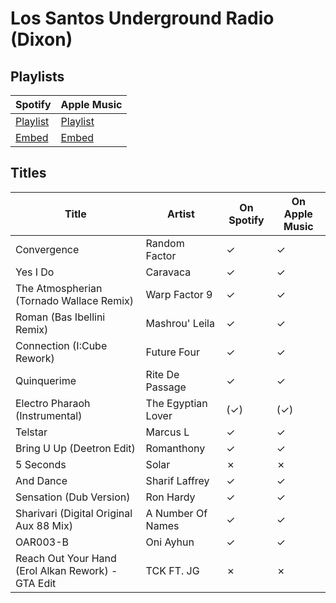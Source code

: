 # Los Santos Underground Radio (Dixon)

## Playlists

| Spotify                                                                                                            | Apple Music  |
| ------------------------------------------------------------------------------------------------------------------ | ------------ |
| [Playlist](https://open.spotify.com/user/marauderxtreme/playlist/52fwOmd2d5D22Z0gy3Mrn2?si=bhhFzib4RR2_4jJrqDAhZg) | [Playlist](https://itunes.apple.com/de/playlist/gta-v-los-santos-underground-radio-dixon/pl.u-GM9gh8aoX3E) |
| [Embed](https://open.spotify.com/embed/user/marauderxtreme/playlist/52fwOmd2d5D22Z0gy3Mrn2)                        | [Embed](https://tools.applemusic.com/embed/v1/playlist/pl.u-GM9gh8aoX3E)    |

## Titles

| Title                                              | Artist             | On Spotify | On Apple Music |
| -------------------------------------------------- | ------------------ | ---------- | -------------- |
| Convergence                                        | Random Factor      | ✓          | ✓              |
| Yes I Do                                           | Caravaca           | ✓          | ✓              |
| The Atmospherian (Tornado Wallace Remix)           | Warp Factor 9      | ✓          | ✓              |
| Roman (Bas Ibellini Remix)                         | Mashrou' Leila     | ✓          | ✓              |
| Connection (I:Cube Rework)                         | Future Four        | ✓          | ✓              |
| Quinquerime                                        | Rite De Passage    | ✓          | ✓              |
| Electro Pharaoh (Instrumental)                     | The Egyptian Lover | (✓)        | (✓)            |
| Telstar                                            | Marcus L           | ✓          | ✓              |
| Bring U Up (Deetron Edit)                          | Romanthony         | ✓          | ✓              |
| 5 Seconds                                          | Solar              | ✗          | ✗              |
| And Dance                                          | Sharif Laffrey     | ✓          | ✓              |
| Sensation (Dub Version)                            | Ron Hardy          | ✓          | ✓              |
| Sharivari (Digital Original Aux 88 Mix)            | A Number Of Names  | ✓          | ✓              |
| OAR003-B                                           | Oni Ayhun          | ✓          | ✓              |
| Reach Out Your Hand (Erol Alkan Rework) - GTA Edit | TCK FT. JG         | ✗          | ✗              |
